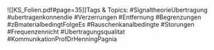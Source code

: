 
![[KS_Folien.pdf#page=35]]Tags & Topics:
   #SignaltheorieUbertragung
   #ubertragenkonnendie
   #Verzerrungen
   #Entfernung
   #Begrenzungen
   #zBmaterialbedingtFolgeEs
   #Rauschenkanalbedingte
   #Storungen
   #Frequenzennicht
   #Ubertragungsqualitat
   #KommunikationProfDrHenningPagnia